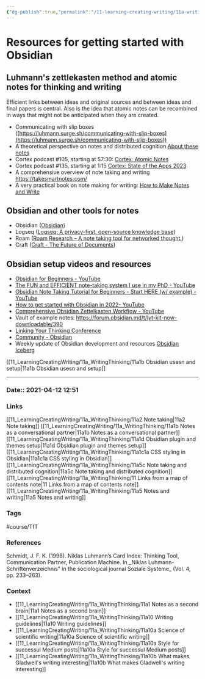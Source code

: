 ```yaml
---
{"dg-publish":true,"permalink":"/11-learning-creating-writing/11a-writing-thinking/11a1c-getting-started-with-obsidian-notes/"}
---
```


# Resources for getting started with Obsidian 
## Luhmann's zettlekasten method and atomic notes for thinking and writing
Efficient links between ideas and original sources and between ideas and final papers is central. Also is the idea that atomic notes can be recombined in ways that might not be anticipated when they are created.
- Communicating with slip boxes ([https://luhmann.surge.sh/communicating-with-slip-boxes](https://luhmann.surge.sh/communicating-with-slip-boxes))
- A theoretical perspective on notes and distributed cognition [About these notes](https://notes.andymatuschak.org/About_these_notes)
- Cortex podcast #105, starting at 57:30: [‎Cortex: Atomic Notes](https://podcasts.apple.com/us/podcast/cortex/id1001591696?i=1000489347445)
- Cortex podcast #135, starting at 1:15 [‎Cortex: State of the Apps 2023](https://podcasts.apple.com/us/podcast/state-of-the-apps-2023/id1001591696?i=1000586270981)
- A comprehensive overview of note taking and writing https://takesmartnotes.com/
- A very practical book on note making for writing: [How to Make Notes and Write](https://minnstate.pressbooks.pub/write/)

## Obsidian and other tools for notes 
- Obsidian ([Obsidian](https://obsidian.md))
- Logseq ([Logseq: A privacy-first, open-source knowledge base](https://logseq.com))
- Roam ([Roam Research – A note taking tool for networked thought.](https://roamresearch.com))
- Craft ([Craft - The Future of Documents](https://www.craft.do))

## Obsidian setup videos and resources
- [Obsidian for Beginners - YouTube](https://www.youtube.com/embed/QgbLb6QCK88?start=317)
- [The FUN and EFFICIENT note-taking system I use in my PhD - YouTube](https://www.youtube.com/watch?v=L9SLlxaEEXY)
- [Obsidian Note Taking Tutorial for Beginners - Start HERE (w/ example) - YouTube](https://www.youtube.com/watch?v=d3e7GWsqoU0)
- [How to get started with Obsidian in 2022- YouTube](https://www.youtube.com/watch?v=OUrOfIqvGS4)
- [Comprehensive Obsidian Zettelkasten Workflow - YouTube](https://www.youtube.com/watch?v=wB89lJs5A3s)
- Vault of example notes: https://forum.obsidian.md/t/lyt-kit-now-downloadable/390
- [Linking Your Thinking Conference](https://www.linkingyourthinking.com/conference)
- [Community - Obsidian](https://obsidian.md/community)
- Weekly update of Obsidian development and resources [Obsidian Iceberg](https://www.obsidianroundup.org) 

[[11_LearningCreatingWriting/11a_WritingThinking/11a1b Obsidian usesn and setup\|11a1b Obsidian usesn and setup]]

---
### Date:: 2021-04-12   12:51

### Links
[[11_LearningCreatingWriting/11a_WritingThinking/11a2 Note taking\|11a2 Note taking]]
[[11_LearningCreatingWriting/11a_WritingThinking/11a1b Notes as a conversational partner\|11a1b Notes as a conversational partner]]
[[11_LearningCreatingWriting/11a_WritingThinking/11a1d Obsidian plugin and themes setup\|11a1d Obsidian plugin and themes setup]]
[[11_LearningCreatingWriting/11a_WritingThinking/11a1c1a CSS styling in Obsidian\|11a1c1a CSS styling in Obsidian]]
[[11_LearningCreatingWriting/11a_WritingThinking/11a5c Note taking and distributed cognition\|11a5c Note taking and distributed cognition]]
[[11_LearningCreatingWriting/11a_WritingThinking/11 Links from a map of contents note\|11 Links from a map of contents note]]
[[11_LearningCreatingWriting/11a_WritingThinking/11a5 Notes and writing\|11a5 Notes and writing]]

### Tags
#course/TfT 

### References
Schmidt, J. F. K. (1998). Niklas Luhmann’s Card Index: Thinking Tool, Communication Partner, Publication Machine. In \_Niklas Luhmann-Schriftenverzeichnis" in the sociological journal Soziale Systeme\_ (Vol. 4, pp. 233–263).

### Context
- [[11_LearningCreatingWriting/11a_WritingThinking/11a1 Notes as a second brain\|11a1 Notes as a second brain]]
- [[11_LearningCreatingWriting/11a_WritingThinking/11a10 Writing guidelines\|11a10 Writing guidelines]]
- [[11_LearningCreatingWriting/11a_WritingThinking/11a10a Science of scientific writing\|11a10a Science of scientific writing]]
- [[11_LearningCreatingWriting/11a_WritingThinking/11a10a Style for successul Medium posts\|11a10a Style for successul Medium posts]]
- [[11_LearningCreatingWriting/11a_WritingThinking/11a10b What makes Gladwell's writing interesting\|11a10b What makes Gladwell's writing interesting]]

